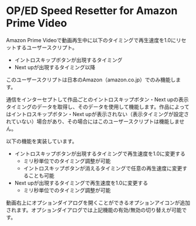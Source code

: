 # OP/ED Speed Resetter for Amazon Prime Video

Amazon Prime Videoで動画再生中に以下のタイミングで再生速度を1.0にリセットするユーザースクリプト。
- イントロスキップボタンが出現するタイミング
- Next upが出現するタイミング以降

このユーザースクリプトは日本のAmazon（amazon.co.jp）でのみ機能します。

通信をインターセプトして作品ごとのイントロスキップボタン・Next upの表示タイミングのデータを取得し、そのデータを使用して機能します。作品によってはイントロスキップボタン・Next upが表示されない（表示タイミングが設定されていない）場合があり、その場合にはこのユーザースクリプトは機能しません。

以下の機能を実装しています。
- イントロスキップボタンが出現するタイミングで再生速度を1.0に変更する
  - ミリ秒単位でのタイミング調整が可能
  - イントロスキップボタンが消えるタイミングで任意の再生速度に変更することも可能
- Next upが出現するタイミングで再生速度を1.0に変更する
  - ミリ秒単位でのタイミング調整が可能

動画右上にオプションダイアログを開くことができるオプションアイコンが追加されます。オプションダイアログでは上記機能の有効/無効の切り替えが可能です。